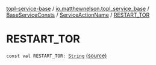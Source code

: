 [topl-service-base](../../../index.md) / [io.matthewnelson.topl_service_base](../../index.md) / [BaseServiceConsts](../index.md) / [ServiceActionName](index.md) / [RESTART_TOR](./-r-e-s-t-a-r-t_-t-o-r.md)

# RESTART_TOR

`const val RESTART_TOR: `[`String`](https://kotlinlang.org/api/latest/jvm/stdlib/kotlin/-string/index.html) [(source)](https://github.com/05nelsonm/TorOnionProxyLibrary-Android/blob/master/topl-service-base/src/main/java/io/matthewnelson/topl_service_base/BaseServiceConsts.kt#L127)